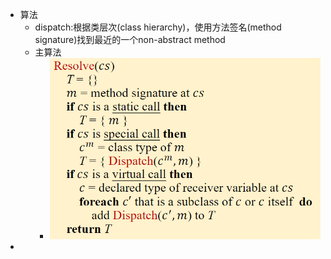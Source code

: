 - 算法
	- dispatch:根据类层次(class hierarchy)，使用方法签名(method signature)找到最近的一个non-abstract method
	- 主算法
		- ![image.png](../assets/image_1675784376159_0.png)
-